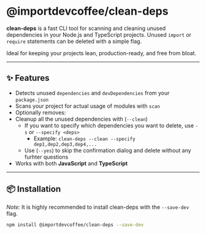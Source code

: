 # @importdevcoffee/clean-deps

**clean-deps** is a fast CLI tool for scanning and cleaning unused dependencies in your Node.js and TypeScript projects. Unused `import` or `require` statements can be deleted with a simple flag.

Ideal for keeping your projects lean, production-ready, and free from bloat.

---

## ✨ Features

- Detects unused `dependencies` and `devDependencies` from your `package.json`
- Scans your project for actual usage of modules with `scan`
- Optionally removes:
- Cleanup all the unused dependencies with (`--clean`)
  - If you want to specify which dependencies you want to delete, use `-s` or `--specify <deps>`
    - Example: `clean-deps --clean --specify dep1,dep2,dep3,dep4,...`
  - Use (`--yes`) to skip the confirmation dialog and delete without any furhter questions
  <!-- IN PROGRESS: - `console.log` statements (`--strip-logs`)  -->
- Works with both **JavaScript** and **TypeScript**

---

## 📦 Installation

*Note:* It is highly recommended to install clean-deps with the `--save-dev` flag.

```bash
npm install @importdevcoffee/clean-deps --save-dev
```
